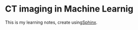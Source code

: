 # CT imaging in Machine Learnig 
This is my learning notes, create using[Sphinx](https://www.sphinx-doc.org/en/master/).
